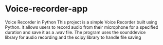 # Voice-recorder-app
Voice Recorder in Python This project is a simple Voice Recorder built using Python. It allows users to record audio from their microphone for a specified duration and save it as a .wav file. The program uses the sounddevice library for audio recording and the scipy library to handle file saving
